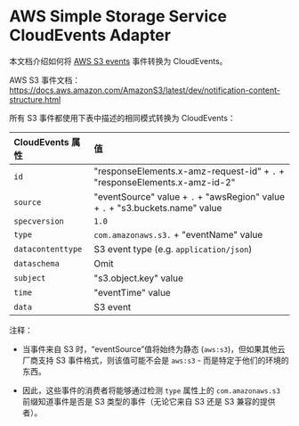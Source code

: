 # AWS Simple Storage Service CloudEvents Adapter

本文档介绍如何将 [AWS S3 events](https://docs.aws.amazon.com/AmazonS3/latest/dev/notification-content-structure.html) 事件转换为 CloudEvents。

AWS S3 事件文档：
https://docs.aws.amazon.com/AmazonS3/latest/dev/notification-content-structure.html

所有 S3 事件都使用下表中描述的相同模式转换为 CloudEvents：

| CloudEvents 属性 | 值                                                        |
| :-------------------- | :----------------------------------------------------------- |
| `id`                  | "responseElements.x-amz-request-id" + `.` + "responseElements.x-amz-id-2" |
| `source`              | "eventSource" value + `.` + "awsRegion" value + `.` + "s3.buckets.name" value |
| `specversion`         | `1.0`                                                        |
| `type`                | `com.amazonaws.s3.` + "eventName" value                      |
| `datacontenttype`     | S3 event type (e.g. `application/json`)                      |
| `dataschema`          | Omit                                                         |
| `subject`             | "s3.object.key" value                                        |
| `time`                | "eventTime" value                                            |
| `data`                | S3 event                                                     |

注释：
- 当事件来自 S3 时，“eventSource”值将始终为静态 (`aws:s3`)，但如果其他云厂商支持 S3 事件格式，则该值可能不会是 `aws:s3` - 而是特定于他们的环境的东西。

- 因此，这些事件的消费者将能够通过检测 `type` 属性上的 `com.amazonaws.s3` 前缀知道事件是否是 S3 类型的事件（无论它来自 S3 还是 S3 兼容的提供者）。